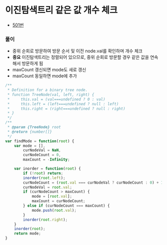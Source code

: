 # 이진탐색트리 같은 값 개수 체크
 - [501번](https://leetcode.com/problems/find-mode-in-binary-search-tree/)


### 풀이
  - 중위 순회로 방문하여 방문 순서 및 이전 node.val를 확인하며 개수 체크
  - **중요** 이진탐색트리는 정렬되어 있으므로, 중위 순회로 방문할 경우 같은 값을 연속해서 방문하게 됨 
  - maxCount 갱신되면 mode도 새로 갱신
  - maxCount 동일하면 mode에 추가

  ```javascript
  /**
   * Definition for a binary tree node.
   * function TreeNode(val, left, right) {
   *     this.val = (val===undefined ? 0 : val)
   *     this.left = (left===undefined ? null : left)
   *     this.right = (right===undefined ? null : right)
   * }
   */
  /**
   * @param {TreeNode} root
   * @return {number[]}
   */
  var findMode = function(root) {
      var mode = [], 
          curNodeVal = NaN, 
          curNodeCount = 0, 
          maxCount = -Infinity;

      var inorder = function(root) {
          if (!root) return;
          inorder(root.left);
          curNodeCount = (root.val === curNodeVal ? curNodeCount : 0) + 1;
          curNodeVal = root.val;
          if (curNodeCount > maxCount) {
              mode = [root.val];
              maxCount = curNodeCount;
          } else if (curNodeCount === maxCount) {
              mode.push(root.val);
          }
          inorder(root.right);
      }
      inorder(root);
      return mode;
  }
  ```